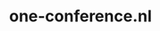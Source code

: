 ---
layout: post
title:  "one-conference.nl"
internal_url:  "/dutchgov/one-conference.nl.html"
categories: dutchgov
---